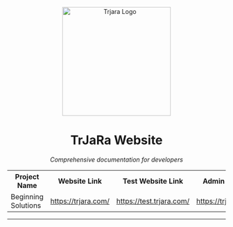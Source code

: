 <p align="center">
  <img src="https://trjara.com/static/images/main/logo.png" alt="Trjara Logo" width="250"/>
</p>

<h1 align="center">TrJaRa Website</h1>

<p align="center">
  <em>Comprehensive documentation for developers</em>
</p>
<p align="center">
  <table>
    <tr>
      <th>Project Name</th>
      <th>Website Link</th>
      <th>Test Website Link</th>
      <th>Admin Panel Link</th>
    </tr>
    <tr>
      <td>Beginning Solutions</td>
      <td><a href="https://trjara.com/">https://trjara.com/</a></td>
      <td><a href="https://test.trjara.com/">https://test.trjara.com/</a></td>
      <td><a href="https://trjara.com/init/">https://trjara.com/init/</a></td>
    </tr>
  </table>
</p>

<hr>
